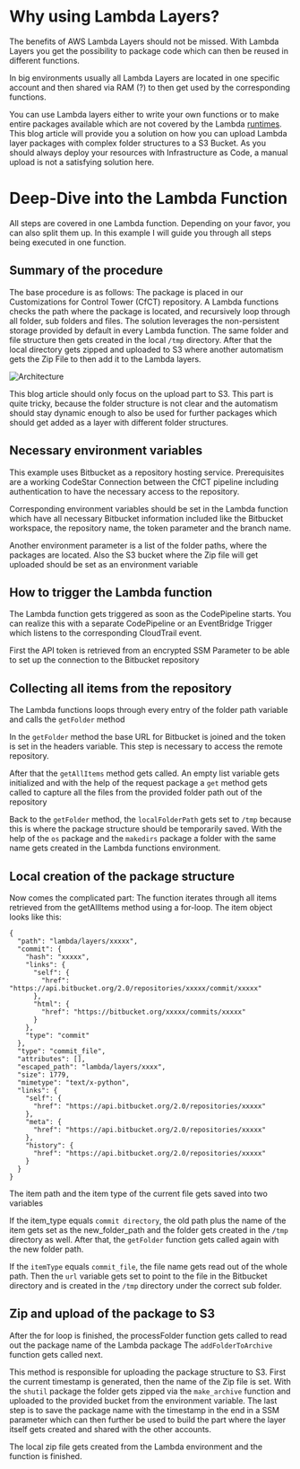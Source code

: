 # Why using Lambda Layers?

The benefits of AWS Lambda Layers should not be missed. With Lambda Layers you get the possibility to package code which can then be reused in different functions.

In big environments usually all Lambda Layers are located in one specific account and then shared via RAM (?) to then get used by the corresponding functions.

You can use Lambda layers either to write your own functions or to make entire packages available which are not covered by the Lambda [runtimes](https://docs.aws.amazon.com/lambda/latest/dg/lambda-runtimes.html). This blog article will provide you a solution on how you can upload Lambda layer packages with complex folder structures to a S3 Bucket. As you should always deploy your resources with Infrastructure as Code, a manual upload is not a satisfying solution here.

# Deep-Dive into the Lambda Function

All steps are covered in one Lambda function. Depending on your favor, you can also split them up. In this example I will guide you through all steps being executed in one function.

## Summary of the procedure

The base procedure is as follows: 
The package is placed in our Customizations for Control Tower (CfCT) repository. A Lambda functions checks the path where the package is located, and recursively loop through all folder, sub folders and files. 
The solution leverages the non-persistent storage provided by default in every Lambda function. The same folder and file structure then gets created in the local `/tmp` directory. 
After that the local directory gets zipped and uploaded to S3 where another automatism gets the Zip File to then add it to the Lambda layers.

![Architecture](https://dev-to-uploads.s3.amazonaws.com/uploads/articles/i698rmwb8e8myqj2ymed.png)

This blog article should only focus on the upload part to S3. This part is quite tricky, because the folder structure is not clear and the automatism should stay dynamic enough to also be used for further packages which should get added as a layer with different folder structures.

## Necessary environment variables

This example uses Bitbucket as a repository hosting service. Prerequisites are a working CodeStar Connection between the CfCT pipeline including authentication to have the necessary access to the repository. 

Corresponding environment variables should be set in the Lambda function which have all necessary Bitbucket information included like the Bitbucket workspace, the repository name, the token parameter and the branch name. 

Another environment parameter is a list of the folder paths, where the packages are located. Also the S3 bucket where the Zip file will get uploaded should be set as an environment variable

## How to trigger the Lambda function

The Lambda function gets triggered as soon as the CodePipeline starts. You can realize this with a separate CodePipeline or an EventBridge Trigger which listens to the corresponding CloudTrail event.

First the API token is retrieved from an encrypted SSM Parameter to be able to set up the connection to the Bitbucket repository 

## Collecting all items from the repository

The Lambda functions loops through every entry of the folder path variable and calls the `getFolder` method

In the `getFolder` method the base URL for Bitbucket is joined and the token is set in the headers variable. This step is necessary to access the remote repository.


After that the `getAllItems` method gets called. An empty list variable gets initialized and with the help of the request package  a `get` method gets called to capture all the files from the provided folder path out of the repository


Back to the `getFolder` method, the `localFolderPath` gets set to `/tmp`  because this is where the package structure should be temporarily saved. With the help of the `os` package and the `makedirs` package a folder with the same name gets created in the Lambda functions environment. 


## Local creation of the package structure

Now comes the complicated part: The function iterates through all items retrieved from the getAllItems method using a for-loop. The item object looks like this: 

```
{
  "path": "lambda/layers/xxxxx",
  "commit": {
    "hash": "xxxxx",
    "links": {
      "self": {
        "href": "https://api.bitbucket.org/2.0/repositories/xxxxx/commit/xxxxx"
      },
      "html": {
        "href": "https://bitbucket.org/xxxxx/commits/xxxxx"
      }
    },
    "type": "commit"
  },
  "type": "commit_file",
  "attributes": [],
  "escaped_path": "lambda/layers/xxxx",
  "size": 1779,
  "mimetype": "text/x-python",
  "links": {
    "self": {
      "href": "https://api.bitbucket.org/2.0/repositories/xxxxx"
    },
    "meta": {
      "href": "https://api.bitbucket.org/2.0/repositories/xxxxx"
    },
    "history": {
      "href": "https://api.bitbucket.org/2.0/repositories/xxxxx"
    }
  }
}
```

The item path and the item type of the current file gets saved into two variables

If the item_type equals `commit directory`, the old path plus the name of the item gets set as the new_folder_path and the folder gets created in the `/tmp`  directory as well. After that, the `getFolder` function gets called again with the new folder path. 


If the `itemType` equals `commit_file`, the file name gets read out of the whole path. Then the `url` variable gets set to point to the file in the Bitbucket directory and is created in the `/tmp` directory under the correct sub folder.

## Zip and upload of the package to S3

After the for loop is finished, the processFolder function gets called to read out the package name of the Lambda package
The `addFolderToArchive` function gets called next.

This method is responsible for uploading the package structure to S3. First the current timestamp is generated, then the name of the Zip file is set. With the `shutil` package the folder gets zipped via the `make_archive` function and uploaded to the provided bucket from the environment variable. The last step is to save the package name with the timestamp in the end in a SSM parameter which can then further be used to build the part where the layer itself gets created and shared with the other accounts.

The local zip file gets created from the Lambda environment and the function is finished. 

